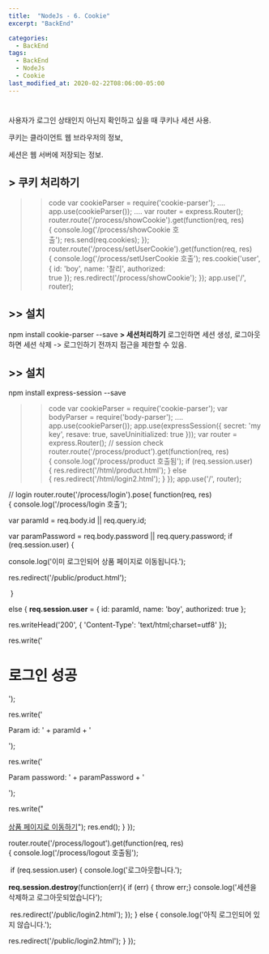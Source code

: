 ```yaml
---
title:  "NodeJs - 6. Cookie"
excerpt: "BackEnd"

categories:
  - BackEnd
tags:
  - BackEnd
  - NodeJs
  - Cookie
last_modified_at: 2020-02-22T08:06:00-05:00
---
```

# 
사용자가 로그인 상태인지 아닌지 확인하고 싶을 때 쿠키나 세션 사용.

쿠키는 클라이언트 웹 브라우저의 정보,

세션은 웹 서버에 저장되는 정보.

## **> 쿠키 처리하기**

>> code
var cookieParser = require('cookie-parser');
....
app.use(cookieParser());
....
var router = express.Router();
router.route('/process/showCookie').get(function(req, res){ console.log('/process/showCookie 호출'); res.send(req.cookies);
});
router.route('/process/setUserCookie').get(function(req, res){ console.log('/process/setUserCookie 호출'); res.cookie('user', { id: 'boy', name: '찰리', authorized: true }); res.redirect('/process/showCookie');
});
app.use('/', router);

## >> 설치

npm install cookie-parser --save
**> 세션처리하기**
로그인하면 세션 생성, 로그아웃하면 세션 삭제 -> 로그인하기 전까지 접근을 제한할 수 있음.

## >> 설치

npm install express-session --save

>> code
var cookieParser = require('cookie-parser');
var bodyParser = require('body-parser');
....
app.use(cookieParser());
app.use(expressSession({ secret: 'my key', resave: true, saveUninitialized: true
}));
var router = express.Router();
// session check
router.route('/process/product').get(function(req, res) { console.log('/process/product 호출됨'); if (req.session.user) { res.redirect('/html/product.html'); } else { res.redirect('/html/login2.html'); }
});
app.use('/', router);

// login
router.route('/process/login').pose( function(req, res) { console.log('/process/login 호출'); 

var paramId = req.body.id || req.query.id; 

var paramPassword = req.body.password || req.query.password; if (req.session.user) { 

console.log('이미 로그인되어 상품 페이지로 이동됩니다.'); 

res.redirect('/public/product.html');

 } 

else { **req.session.user** = { id: paramId, name: 'boy', authorized: true }; 

res.writeHead('200', { 'Content-Type': 'text/html;charset=utf8' }); 

res.write('<h1>로그인 성공</h1>'); 

res.write('<div><p>Param id: ' + paramId + '</p></div>'); 

res.write('<div><p>Param password: ' + paramPassword + '</p></div>'); 

res.write("<br><br> <a href='/process/product'>상품 페이지로 이동하기</a>"); res.end(); }
});

router.route('/process/logout').get(function(req, res) { console.log('/process/logout 호출됨');

 if (req.session.user) { console.log('로그아웃합니다.'); 

**req.session.destroy**(function(err){ if (err) { throw err;} console.log('세션을 삭제하고 로그아웃되었습니다');

 res.redirect('/public/login2.html'); }); } else { console.log('아직 로그인되어 있지 않습니다.'); 

res.redirect('/public/login2.html'); }
});
